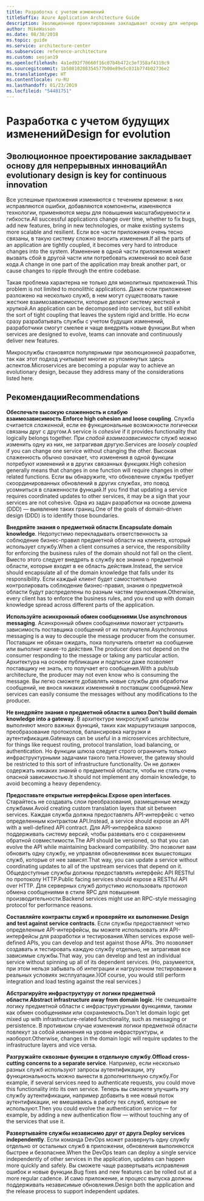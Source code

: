 ```yaml
---
title: Разработка с учетом изменений
titleSuffix: Azure Application Architecture Guide
description: Эволюционное проектирование закладывает основу для непрерывных инноваций.
author: MikeWasson
ms.date: 08/30/2018
ms.topic: guide
ms.service: architecture-center
ms.subservice: reference-architecture
ms.custom: seojan19
ms.openlocfilehash: 4a1ed92f70660f16c07b4b472c3ef358af4319c9
ms.sourcegitcommit: 1b50810208354577b00e89e5c031b774b02736e2
ms.translationtype: HT
ms.contentlocale: ru-RU
ms.lasthandoff: 01/23/2019
ms.locfileid: "54481751"
---
```

# <a name="design-for-evolution"></a><span data-ttu-id="036a8-103">Разработка с учетом будущих изменений</span><span class="sxs-lookup"><span data-stu-id="036a8-103">Design for evolution</span></span>

## <a name="an-evolutionary-design-is-key-for-continuous-innovation"></a><span data-ttu-id="036a8-104">Эволюционное проектирование закладывает основу для непрерывных инноваций</span><span class="sxs-lookup"><span data-stu-id="036a8-104">An evolutionary design is key for continuous innovation</span></span>

<span data-ttu-id="036a8-105">Все успешные приложения изменяются с течением времени: в них исправляются ошибки, добавляются компоненты, изменяются технологии, применяются меры для повышения масштабируемости и гибкости.</span><span class="sxs-lookup"><span data-stu-id="036a8-105">All successful applications change over time, whether to fix bugs, add new features, bring in new technologies, or make existing systems more scalable and resilient.</span></span> <span data-ttu-id="036a8-106">Если все части приложения очень тесно связаны, в такую систему сложно вносить изменения.</span><span class="sxs-lookup"><span data-stu-id="036a8-106">If all the parts of an application are tightly coupled, it becomes very hard to introduce changes into the system.</span></span> <span data-ttu-id="036a8-107">Изменение в одной части приложения может вызвать сбой в другой части или потребовать изменений во всей базе кода.</span><span class="sxs-lookup"><span data-stu-id="036a8-107">A change in one part of the application may break another part, or cause changes to ripple through the entire codebase.</span></span>

<span data-ttu-id="036a8-108">Такая проблема характерна не только для монолитных приложений.</span><span class="sxs-lookup"><span data-stu-id="036a8-108">This problem is not limited to monolithic applications.</span></span> <span data-ttu-id="036a8-109">Даже если приложение разложено на несколько служб, в нем могут существовать такие жесткие взаимозависимости, которые делают систему жесткой и хрупкой.</span><span class="sxs-lookup"><span data-stu-id="036a8-109">An application can be decomposed into services, but still exhibit the sort of tight coupling that leaves the system rigid and brittle.</span></span> <span data-ttu-id="036a8-110">Но если сразу разрабатывать службы с учетом будущих изменений, разработчики смогут смелее и чаще внедрять новые функции.</span><span class="sxs-lookup"><span data-stu-id="036a8-110">But when services are designed to evolve, teams can innovate and continuously deliver new features.</span></span>

<span data-ttu-id="036a8-111">Микрослужбы становятся популярными при эволюционной разработке, так как этот подход учитывает многие из упомянутых здесь аспектов.</span><span class="sxs-lookup"><span data-stu-id="036a8-111">Microservices are becoming a popular way to achieve an evolutionary design, because they address many of the considerations listed here.</span></span>

## <a name="recommendations"></a><span data-ttu-id="036a8-112">Рекомендации</span><span class="sxs-lookup"><span data-stu-id="036a8-112">Recommendations</span></span>

<span data-ttu-id="036a8-113">**Обеспечьте высокую слаженность и слабую взаимозависимость**.</span><span class="sxs-lookup"><span data-stu-id="036a8-113">**Enforce high cohesion and loose coupling**.</span></span> <span data-ttu-id="036a8-114">Служба считается *слаженной*, если ее функциональные возможности логически связаны друг с другом.</span><span class="sxs-lookup"><span data-stu-id="036a8-114">A service is *cohesive* if it provides functionality that logically belongs together.</span></span> <span data-ttu-id="036a8-115">При *слабой взаимозависимости* служб можно изменить одну из них, не затрагивая другую.</span><span class="sxs-lookup"><span data-stu-id="036a8-115">Services are *loosely coupled* if you can change one service without changing the other.</span></span> <span data-ttu-id="036a8-116">Высокая слаженность обычно означает, что изменения в одной функции потребуют изменений и в других связанных функциях.</span><span class="sxs-lookup"><span data-stu-id="036a8-116">High cohesion generally means that changes in one function will require changes in other related functions.</span></span> <span data-ttu-id="036a8-117">Если вы обнаружите, что обновление службы требует скоординированных обновлений в других службах, это повод усомниться в слаженности функций.</span><span class="sxs-lookup"><span data-stu-id="036a8-117">If you find that updating a service requires coordinated updates to other services, it may be a sign that your services are not cohesive.</span></span> <span data-ttu-id="036a8-118">Одна из задач разработки на основе домена (DDD) — выявление таких границ.</span><span class="sxs-lookup"><span data-stu-id="036a8-118">One of the goals of domain-driven design (DDD) is to identify those boundaries.</span></span>

<span data-ttu-id="036a8-119">**Внедряйте знания о предметной области**.</span><span class="sxs-lookup"><span data-stu-id="036a8-119">**Encapsulate domain knowledge**.</span></span> <span data-ttu-id="036a8-120">Недопустимо перекладывать ответственность за соблюдение бизнес-правил предметной области на клиента, который использует службу.</span><span class="sxs-lookup"><span data-stu-id="036a8-120">When a client consumes a service, the responsibility for enforcing the business rules of the domain should not fall on the client.</span></span> <span data-ttu-id="036a8-121">Вместо этого следует внедрять в службу все знания о предметной области, которые входят в ее область действия.</span><span class="sxs-lookup"><span data-stu-id="036a8-121">Instead, the service should encapsulate all of the domain knowledge that falls under its responsibility.</span></span> <span data-ttu-id="036a8-122">Если каждый клиент будет самостоятельно контролировать соблюдение бизнес-правил, знания о предметной области будут распределены по разным частям приложения.</span><span class="sxs-lookup"><span data-stu-id="036a8-122">Otherwise, every client has to enforce the business rules, and you end up with domain knowledge spread across different parts of the application.</span></span>

<span data-ttu-id="036a8-123">**Используйте асинхронный обмен сообщениями**.</span><span class="sxs-lookup"><span data-stu-id="036a8-123">**Use asynchronous messaging**.</span></span> <span data-ttu-id="036a8-124">Асинхронный обмен сообщениями помогает устранить зависимость поставщика сообщений от их получателя.</span><span class="sxs-lookup"><span data-stu-id="036a8-124">Asynchronous messaging is a way to decouple the message producer from the consumer.</span></span> <span data-ttu-id="036a8-125">Поставщик не обязан ожидать, пока получатель ответит на сообщение или выполнит какие-то действия.</span><span class="sxs-lookup"><span data-stu-id="036a8-125">The producer does not depend on the consumer responding to the message or taking any particular action.</span></span> <span data-ttu-id="036a8-126">Архитектура на основе публикации и подписки даже позволяет поставщику не знать, кто получает его сообщения.</span><span class="sxs-lookup"><span data-stu-id="036a8-126">With a pub/sub architecture, the producer may not even know who is consuming the message.</span></span> <span data-ttu-id="036a8-127">Вы легко сможете добавлять новые службы для обработки сообщений, не внося никаких изменений в поставщик сообщений.</span><span class="sxs-lookup"><span data-stu-id="036a8-127">New services can easily consume the messages without any modifications to the producer.</span></span>

<span data-ttu-id="036a8-128">**Не внедряйте знания о предметной области в шлюз**.</span><span class="sxs-lookup"><span data-stu-id="036a8-128">**Don't build domain knowledge into a gateway**.</span></span> <span data-ttu-id="036a8-129">В архитектуре микрослужб шлюзы выполняют много важных функций, таких как маршрутизация запросов, преобразование протоколов, балансировка нагрузки и аутентификация.</span><span class="sxs-lookup"><span data-stu-id="036a8-129">Gateways can be useful in a microservices architecture, for things like request routing, protocol translation, load balancing, or authentication.</span></span> <span data-ttu-id="036a8-130">Но функции шлюза следует строго ограничить только инфраструктурными задачами такого типа.</span><span class="sxs-lookup"><span data-stu-id="036a8-130">However, the gateway should be restricted to this sort of infrastructure functionality.</span></span> <span data-ttu-id="036a8-131">Он не должен содержать никаких знаний о предметной области, чтобы не стать очень опасной зависимостью.</span><span class="sxs-lookup"><span data-stu-id="036a8-131">It should not implement any domain knowledge, to avoid becoming a heavy dependency.</span></span>

<span data-ttu-id="036a8-132">**Предоставьте открытые интерфейсы**.</span><span class="sxs-lookup"><span data-stu-id="036a8-132">**Expose open interfaces**.</span></span> <span data-ttu-id="036a8-133">Старайтесь не создавать слои преобразования, размещенные между службами.</span><span class="sxs-lookup"><span data-stu-id="036a8-133">Avoid creating custom translation layers that sit between services.</span></span> <span data-ttu-id="036a8-134">Каждая служба должна предоставлять API-интерфейс с четко определенным контрактом API.</span><span class="sxs-lookup"><span data-stu-id="036a8-134">Instead, a service should expose an API with a well-defined API contract.</span></span> <span data-ttu-id="036a8-135">Для API-интерфейса важно поддерживать систему версий, чтобы развивать его с сохранением обратной совместимости.</span><span class="sxs-lookup"><span data-stu-id="036a8-135">The API should be versioned, so that you can evolve the API while maintaining backward compatibility.</span></span> <span data-ttu-id="036a8-136">Это позволит вам обновить одну службу, не управляя обновлениями всех вышестоящих служб, которые от нее зависят.</span><span class="sxs-lookup"><span data-stu-id="036a8-136">That way, you can update a service without coordinating updates to all of the upstream services that depend on it.</span></span> <span data-ttu-id="036a8-137">Общедоступные службы должны предоставлять интерфейс API RESTful по протоколу HTTP.</span><span class="sxs-lookup"><span data-stu-id="036a8-137">Public facing services should expose a RESTful API over HTTP.</span></span> <span data-ttu-id="036a8-138">Для серверных служб допустимо использовать протокол обмена сообщениями в стиле RPC для повышения производительности.</span><span class="sxs-lookup"><span data-stu-id="036a8-138">Backend services might use an RPC-style messaging protocol for performance reasons.</span></span>

<span data-ttu-id="036a8-139">**Составляйте контракты служб и проверяйте их выполнение**.</span><span class="sxs-lookup"><span data-stu-id="036a8-139">**Design and test against service contracts**.</span></span> <span data-ttu-id="036a8-140">Если службы предоставляют четко определенные API-интерфейсы, вы можете использовать эти API-интерфейсы для разработки и тестирования.</span><span class="sxs-lookup"><span data-stu-id="036a8-140">When services expose well-defined APIs, you can develop and test against those APIs.</span></span> <span data-ttu-id="036a8-141">Это позволяет создавать и тестировать каждую службу отдельно, не затрагивая все зависимые службы.</span><span class="sxs-lookup"><span data-stu-id="036a8-141">That way, you can develop and test an individual service without spinning up all of its dependent services.</span></span> <span data-ttu-id="036a8-142">(Но, разумеется, при этом нельзя забывать об интеграции и нагрузочном тестировании в реальных условиях эксплуатации.)</span><span class="sxs-lookup"><span data-stu-id="036a8-142">(Of course, you would still perform integration and load testing against the real services.)</span></span>

<span data-ttu-id="036a8-143">**Абстрагируйте инфраструктуру от логики предметной области**.</span><span class="sxs-lookup"><span data-stu-id="036a8-143">**Abstract infrastructure away from domain logic**.</span></span> <span data-ttu-id="036a8-144">Не смешивайте логику предметной области с инфраструктурными функциями, такими как обмен сообщениями или сохраняемость.</span><span class="sxs-lookup"><span data-stu-id="036a8-144">Don't let domain logic get mixed up with infrastructure-related functionality, such as messaging or persistence.</span></span> <span data-ttu-id="036a8-145">В противном случае изменения логики предметной области повлекут за собой изменения на уровне инфраструктуры, и наоборот.</span><span class="sxs-lookup"><span data-stu-id="036a8-145">Otherwise, changes in the domain logic will require updates to the infrastructure layers and vice versa.</span></span>

<span data-ttu-id="036a8-146">**Разгружайте сквозные функции в отдельную службу**.</span><span class="sxs-lookup"><span data-stu-id="036a8-146">**Offload cross-cutting concerns to a separate service**.</span></span> <span data-ttu-id="036a8-147">Например, если несколько разных служб используют запросы аутентификации, эту функциональность можно вынести в дополнительную службу.</span><span class="sxs-lookup"><span data-stu-id="036a8-147">For example, if several services need to authenticate requests, you could move this functionality into its own service.</span></span> <span data-ttu-id="036a8-148">Теперь вы сможете улучшить эту службу аутентификации, например добавить в нее новый поток аутентификации, не вмешиваясь в работу тех служб, которые ее используют.</span><span class="sxs-lookup"><span data-stu-id="036a8-148">Then you could evolve the authentication service &mdash; for example, by adding a new authentication flow &mdash; without touching any of the services that use it.</span></span>

<span data-ttu-id="036a8-149">**Развертывайте службы независимо друг от друга**.</span><span class="sxs-lookup"><span data-stu-id="036a8-149">**Deploy services independently**.</span></span> <span data-ttu-id="036a8-150">Если команда DevOps может развернуть одну службу отдельно от остальных служб в приложении, обновления выполняются быстрее и безопаснее.</span><span class="sxs-lookup"><span data-stu-id="036a8-150">When the DevOps team can deploy a single service independently of other services in the application, updates can happen more quickly and safely.</span></span> <span data-ttu-id="036a8-151">Вы сможете чаще развертывать исправления ошибок и новые функции.</span><span class="sxs-lookup"><span data-stu-id="036a8-151">Bug fixes and new features can be rolled out at a more regular cadence.</span></span> <span data-ttu-id="036a8-152">И само приложение, и процесс выпуска должны поддерживать независимые обновления.</span><span class="sxs-lookup"><span data-stu-id="036a8-152">Design both the application and the release process to support independent updates.</span></span>
